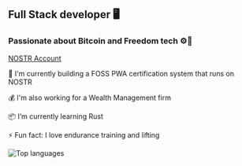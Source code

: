 ## Full Stack developer 🖥️
### Passionate about Bitcoin and Freedom tech ⚙️🔋

[NOSTR Account](https://primal.net/p/npub1m830l0zyglanr33mdhv4mewplmwwqffhezckvl8l9fzl4z2w5u9sxvl7yk)

🦞 I'm currently building a FOSS PWA certification system that runs on NOSTR

💰 I'm also working for a Wealth Management firm

📦 I’m currently learning Rust

⚡ Fun fact: I love endurance training and lifting 

![Top languages](https://github-readme-stats.vercel.app/api/top-langs/?username=mattwilson02&layout=compact&langs_count=8&theme=dark%22/%3E)
